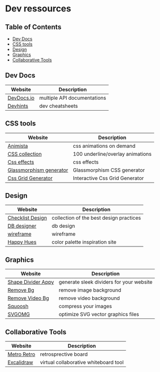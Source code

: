 # Dev ressources

## Table of Contents
- [Dev Docs](#dev-docs)
- [CSS tools](#css-tools)
- [Design](#design)
- [Graphics](#graphics)
- [Collaborative Tools](#collaborative-tools)


## Dev Docs
| Website | Description |
| ------- | ----------- |
| [DevDocs.io](https://devdocs.io/)  | multiple API documentations |
| [Devhints](https://devhints.io/)  | dev cheatsheets |

## CSS tools
| Website | Description |
| ------- | ----------- |
| [Animista](https://animista.net/)  | css animations on demand |
| [CSS collection](https://dev.to/afif/100-underline-overlay-animation-the-ultimate-css-collection-4p40)  | 100 underline/overlay animations |
| [Css effects](https://emilkowalski.github.io/css-effects-snippets/)  | css effects |
| [Glassmorphism generator](https://glassmorphism.com/)  | Glassmorphism CSS generator |
| [Css Grid Generator](https://grid.layoutit.com/)  | Interactive Css Grid Generator |

## Design
| Website | Description |
| ------- | ----------- |
| [Checklist Design](https://www.checklist.design/)  | collection of the best design practices |
| [DB designer](https://app.dbdesigner.net/)  | db design | 
| [wireframe](https://wireframe.cc/)  | wireframe |
| [Happy Hues](https://www.happyhues.co/)  | color palette inspiration site |

## Graphics
| Website | Description |
| ------- | ----------- |
| [Shape Divider Appy](https://www.shapedivider.app/)  | generate sleek dividers for your website |
| [Remove Bg](https://www.remove.bg/)  | remove image background |
| [Remove Video Bg](https://www.unscreen.com/)  | remove video background |
| [Squoosh](https://squoosh.app/)  | compress your images |
| [SVGOMG](https://jakearchibald.github.io/svgomg/)  | optimize SVG vector graphics files |


## Collaborative Tools
| Website | Description |
| ------- | ----------- |
| [Metro Retro](https://metroretro.io/)  | retrosprective board |
| [Excalidraw](https://excalidraw.com/)  | virtual collaborative whiteboard tool |

